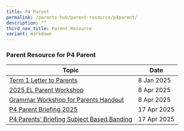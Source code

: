 ```yaml
---
title: P4 Parent
permalink: /parents-hub/parent-resource/p4parent/
description: ""
third_nav_title: Parent Resource
variant: markdown
---
```

### Parent Resource for P4 Parent

| **Topic** | **Date**
| -------- | -------- |
|[Term 1 Letter to Parents](/files/2025_COE_Letter_TERM_1.pdf)| 8 Jan 2025
|[2025 EL Parent Workshop](/files/2025_EL_Parent_Workshop_4_Apr_2025__For_School_Website_.pdf)| 8 Apr 2025
|[Grammar Workshop for Parents Handout](/files/Grammar_Workshop_for_Parents_Handout__For_School_Website_.pdf)| 8 Apr 2025
|[P4 Parent Briefing 2025](/files/FT_Slides_P4_Parent_Briefing_2025___For_uploading.pdf) | 17 Apr 2025
|[P4 Parents' Briefing Subject Based Banding](/files/P_s_Slides_P4_Parent_Briefing_2025.pdf) | 17 Apr 2025